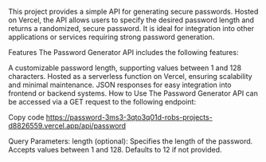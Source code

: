This project provides a simple API for generating secure passwords. Hosted on Vercel, the API allows users to specify the desired password length and returns a randomized, secure password. It is ideal for integration into other applications or services requiring strong password generation.

Features
The Password Generator API includes the following features:

A customizable password length, supporting values between 1 and 128 characters.
Hosted as a serverless function on Vercel, ensuring scalability and minimal maintenance.
JSON responses for easy integration into frontend or backend systems.
How to Use
The Password Generator API can be accessed via a GET request to the following endpoint:

Copy code
https://password-3ms3-3qto3q01d-robs-projects-d8826559.vercel.app/api/password

Query Parameters:
length (optional): Specifies the length of the password. Accepts values between 1 and 128. Defaults to 12 if not provided.
